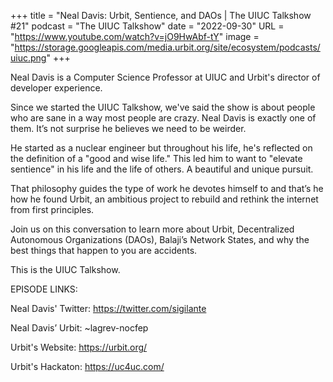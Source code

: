 +++
title = "Neal Davis: Urbit, Sentience, and DAOs | The UIUC Talkshow #21"
podcast = "The UIUC Talkshow"
date = "2022-09-30"
URL = "https://www.youtube.com/watch?v=jO9HwAbf-tY"
image = "https://storage.googleapis.com/media.urbit.org/site/ecosystem/podcasts/uiuc.png"
+++

Neal Davis is a Computer Science Professor at UIUC and Urbit's director of developer experience.

Since we started the UIUC Talkshow, we've said the show is about people who are sane in a way most people are crazy. Neal Davis is exactly one of them. It’s not surprise he believes we need to be weirder.

He started as a nuclear engineer but throughout his life, he's reflected on the definition of a "good and wise life." This led him to want to "elevate sentience" in his life and the life of others. A beautiful and unique pursuit.

That philosophy guides the type of work he devotes himself to and that’s he how he found Urbit, an ambitious project to rebuild and rethink the internet from first principles.

Join us on this conversation to learn more about Urbit, Decentralized Autonomous Organizations (DAOs), Balaji’s Network States, and why the best things that happen to you are accidents.

This is the UIUC Talkshow.


EPISODE LINKS:


Neal Davis' Twitter: https://twitter.com/sigilante

Neal Davis’ Urbit: ~lagrev-nocfep

Urbit's Website: https://urbit.org/

Urbit's Hackaton: https://uc4uc.com/


